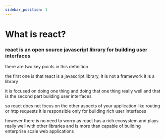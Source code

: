 ```yaml
---
sidebar_position: 1
---
```


# What is react?

### react is an open source javascript library for building user interfaces

there are two key points in this definition

the first one is that react is a javascript library, it is not a framework it is a library

it is focused on doing one thing and doing that one thing really well
and that is the second part building user interfaces

so react does not focus on the other aspects of your application like routing or http requests it is responsible only for building rich user interfaces

however there is no need to worry as react has a rich ecosystem and plays really well with other libraries and is more than capable of building enterprise scale web applications
